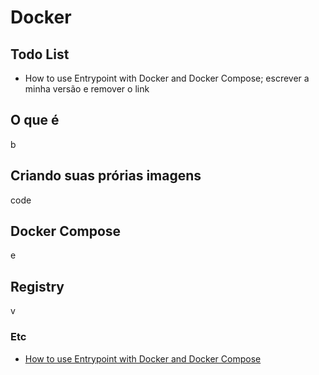 # Docker

## Todo List
 - How to use Entrypoint with Docker and Docker Compose; escrever a minha versão e remover o link

## O que é
b

## Criando suas prórias imagens
code

## Docker Compose
e

## Registry
v

### Etc

 - [How to use Entrypoint with Docker and Docker Compose](https://medium.com/the-code-review/how-to-use-entrypoint-with-docker-and-docker-compose-1c2062aa17a2)
